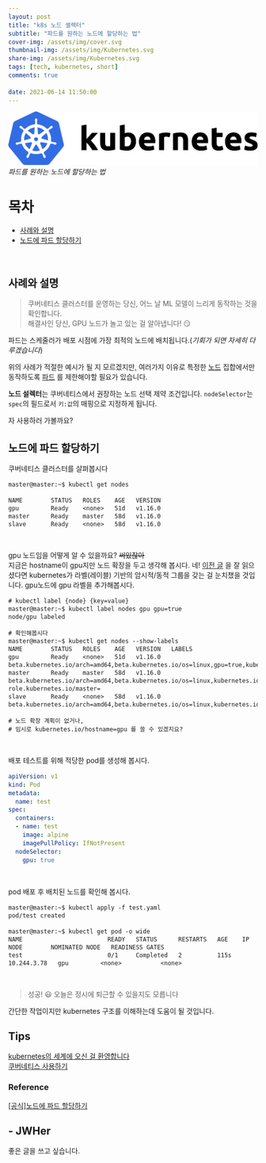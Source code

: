 ```yaml
---
layout: post
title: "k8s 노드 셀렉터"
subtitle: "파드를 원하는 노드에 할당하는 법"
cover-img: /assets/img/cover.svg
thumbnail-img: /assets/img/Kubernetes.svg
share-img: /assets/img/Kubernetes.svg
tags: [tech, kubernetes, short]
comments: true

date: 2021-06-14 11:50:00 
---
```


<!-- image repository: https://raw.githubusercontent.com/JWHer/jwher.github.io/master/_posts/images/ -->
![Alt](https://raw.githubusercontent.com/JWHer/jwher.github.io/master/_posts/images/kubernetes.png "kubernetes")  
*파드를 원하는 노드에 할당하는 법*  

# 목차
* [사례와 설명](#사례와-설명)
* [노드에 파드 할당하기](#노드에-파드-할당하기)
<br/>

## 사례와 설명

> 쿠버네티스 클러스터를 운영하는 당신, 어느 날 ML 모델이 느리게 동작하는 것을 확인합니다.  
> 해결사인 당신, GPU 노드가 놀고 있는 걸 알아냅니다! 😏
   
파드는 스케줄러가 배포 시점에 가장 최적의 노드에 배치됩니다.(*기회가 되면 자세히 다루겠습니다*)

위의 사례가 적절한 예시가 될 지 모르겠지만, 여러가지 이유로 특정한 [노드](https://kubernetes.io/ko/docs/concepts/architecture/nodes/)
집합에서만 동작하도록 [파드](https://kubernetes.io/ko/docs/concepts/workloads/pods/) 를
제한해야할 필요가 있습니다.

**노드 설렉터**는 쿠버네티스에서 권장하는 노드 선택 제약 조건입니다.
```nodeSelector```는 ```spec```의 필드로서 ```키:값```의 매핑으로 지정하게 됩니다.  

자 사용하러 가볼까요?
<br/>

## 노드에 파드 할당하기

쿠버네티스 클러스터를 살펴봅시다
```shell
master@master:~$ kubectl get nodes

NAME        STATUS   ROLES    AGE   VERSION
gpu         Ready    <none>   51d   v1.16.0
master      Ready    master   58d   v1.16.0
slave       Ready    <none>   58d   v1.16.0
```
<br/>

gpu 노드임을 어떻게 알 수 있을까요? ~~써있잖아~~  
지금은 hostname이 gpu지만 노드 확장을 두고 생각해 봅시다.
네! [이전 글](https://jwher.github.io/2021-04-12-welcome-to-kubernetes/) 을 잘 읽으셨다면
kubernetes가 라벨(레이블) 기반의 암시적/동적 그룹을 갖는 걸 눈치챘을 것입니다.
gpu노드에 gpu 라벨을 추가해봅시다.  
```shell
# kubectl label {node} {key=value}
master@master:~$ kubectl label nodes gpu gpu=true
node/gpu labeled

# 확인해봅시다
master@master:~$ kubectl get nodes --show-labels
NAME        STATUS   ROLES    AGE   VERSION   LABELS
gpu         Ready    <none>   51d   v1.16.0   beta.kubernetes.io/arch=amd64,beta.kubernetes.io/os=linux,gpu=true,kubernetes.io/arch=amd64,kubernetes.io/hostname=gpu,kubernetes.io/os=linux
master      Ready    master   58d   v1.16.0   beta.kubernetes.io/arch=amd64,beta.kubernetes.io/os=linux,kubernetes.io/arch=amd64,kubernetes.io/hostname=master,kubernetes.io/os=linux,node-role.kubernetes.io/master=
slave       Ready    <none>   58d   v1.16.0   beta.kubernetes.io/arch=amd64,beta.kubernetes.io/os=linux,kubernetes.io/arch=amd64,kubernetes.io/hostname=slave,kubernetes.io/os=linux

# 노드 확장 계획이 없거나,
# 임시로 kubernetes.io/hostname=gpu 를 쓸 수 있겠지요?
```
<br/>

배포 테스트를 위해 적당한 pod를 생성해 봅시다.
```yaml
apiVersion: v1
kind: Pod
metadata:
  name: test
spec:
  containers:
  - name: test
    image: alpine
    imagePullPolicy: IfNotPresent
  nodeSelector:
    gpu: true
```
<br/>

pod 배포 후 배치된 노드를 확인해 봅시다.
```shell
master@master:~$ kubectl apply -f test.yaml
pod/test created

master@master:~$ kubectl get pod -o wide
NAME                        READY   STATUS      RESTARTS   AGE    IP            NODE        NOMINATED NODE   READINESS GATES
test                        0/1     Completed   2          115s   10.244.3.78   gpu         <none>           <none>
```
<br/>

> 성공! :smiley:
> 오늘은 정시에 퇴근할 수 있을지도 모릅니다

간단한 작업이지만 kubernetes 구조를 이해하는데 도움이 될 것입니다.
<br/>

## Tips
[kubernetes의 세계에 오신 걸 환영합니다](https://jwher.github.io/2021-04-12-welcome-to-kubernetes/)  
[쿠버네티스 사용하기](https://jwher.github.io/2021-05-28-kubernetes-usage/)

### Reference  
[[공식]노드에 파드 할당하기](https://kubernetes.io/ko/docs/concepts/scheduling-eviction/assign-pod-node/)


## - JWHer  
좋은 글을 쓰고 싶습니다.

<!-- update log -->
<!--
본문에 추가할 내용을 적는다.
-->
